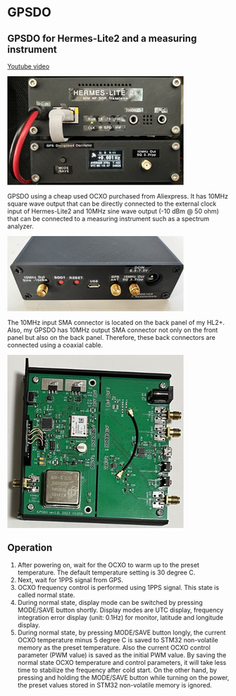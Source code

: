 # GPSDO
## GPSDO for Hermes-Lite2 and a measuring instrument    
[Youtube video](https://youtu.be/AfCz8ohrafM)  

<img src="Doc/GPSDO_front_view.jpg" width="400px">  

GPSDO using a cheap used OCXO purchased from Aliexpress. It has 10MHz square wave output that can be directly connected to the external clock input of Hermes-Lite2 and 10MHz sine wave output (-10 dBm @ 50 ohm) that can be connected to a measuring instrument such as a spectrum analyzer.

<img src="Doc/GPSDO_rear_view.jpg" width="400px">  

The 10MHz input SMA connector is located on the back panel of my HL2+. Also, my GPSDO has 10MHz output SMA connector not only on the front panel but also on the back panel. Therefore, these back connectors are connected using a coaxial cable.

<img src="Doc/GPSDO_internal_view.jpg" width="400px">  

## Operation
1. After powering on, wait for the OCXO to warm up to the preset temperature. The default temperature setting is 30 degree C.
2. Next, wait for 1PPS signal from GPS.
3. OCXO frequency control is performed using 1PPS signal. This state is called normal state.
4. During normal state, display mode can be switched by pressing MODE/SAVE button shortly. Display modes are UTC display, frequency integration error display (unit: 0.1Hz) for monitor, latitude and longitude display.
5. During normal state, by pressing MODE/SAVE button longly, the current OCXO temperature minus 5 degree C is saved to STM32 non-volatile memory as the preset temperature. Also the current OCXO control parameter (PWM value) is saved as the initial PWM value. By saving the normal state OCXO temperature and control parameters, it will take less time to stabilize the frequency after cold start. On the other hand, by pressing and holding the MODE/SAVE button while turning on the power, the preset values stored in STM32 non-volatile memory is ignored.